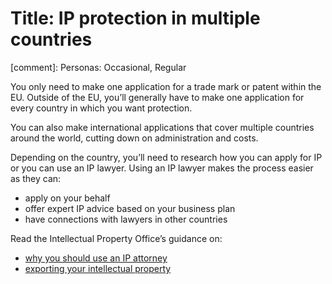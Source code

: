 # Title: IP protection in multiple countries
[comment]: Personas: Occasional, Regular

You only need to make one application for a trade mark or patent within the EU. Outside of the EU, you&rsquo;ll generally have to make one application for every country in which you want protection.

You can also make international applications that cover multiple countries around the world, cutting down on administration and costs.

Depending on the country, you&rsquo;ll need to research how you can apply for IP or you can use an IP lawyer. Using an IP lawyer makes the process easier as they can: 

- apply on your behalf
- offer expert IP advice based on your business plan 
- have connections with lawyers in other countries

Read the Intellectual Property Office&rsquo;s guidance on: 

- [why you should use an IP attorney](https://www.gov.uk/guidance/why-you-should-use-an-ip-attorney "why use an IP attorney") 
- [exporting your intellectual property](https://www.gov.uk/guidance/exporting-your-intellectual-property "Exporting your IP")
